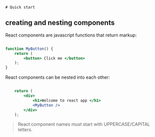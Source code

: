 	# Quick start

## creating and nesting components 

React components are javascript functions that return markup:

```jsx

function MyButton() {
    return (
        <button> Click me </button>
    );
}

```

React components can be nested into each other:

```jsx

    return (
        <div>
            <h1>Welcome to react app </h1>
            <MyButton />
        </div>
    );

```

> React component names must start with UPPERCASE/CAPITAL letters.

 